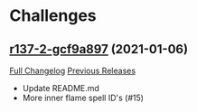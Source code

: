 # <DBM> Challenges

## [r137-2-gcf9a897](https://github.com/DeadlyBossMods/DBM-Challenges/tree/cf9a8979e32ab5a9d3e651ca3ccc2b2bf34959e1) (2021-01-06)
[Full Changelog](https://github.com/DeadlyBossMods/DBM-Challenges/compare/r137...cf9a8979e32ab5a9d3e651ca3ccc2b2bf34959e1) [Previous Releases](https://github.com/DeadlyBossMods/DBM-Challenges/releases)

- Update README.md  
- More inner flame spell ID's (#15)  
